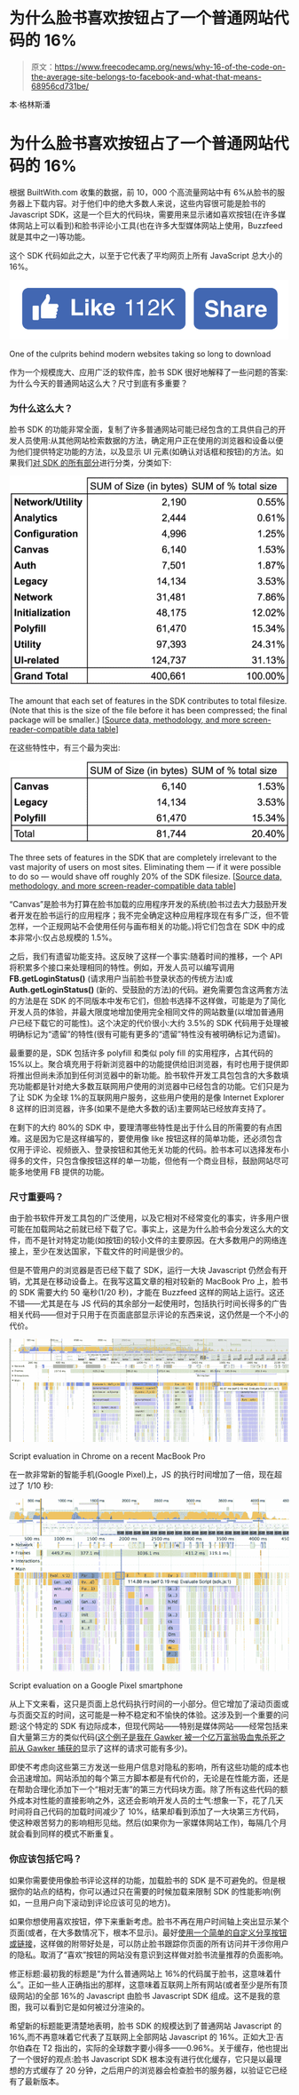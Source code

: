 # 为什么脸书喜欢按钮占了一个普通网站代码的 16%

> 原文：<https://www.freecodecamp.org/news/why-16-of-the-code-on-the-average-site-belongs-to-facebook-and-what-that-means-68956cd731be/>

本·格林斯潘

# 为什么脸书喜欢按钮占了一个普通网站代码的 16%

根据 BuiltWith.com 收集的数据，前 10，000 个高流量网站中有 6%从脸书的服务器上下载内容。对于他们中的绝大多数人来说，这些内容很可能是脸书的 Javascript SDK，这是一个巨大的代码块，需要用来显示诸如喜欢按钮(在许多媒体网站上可以看到)和脸书评论小工具(也在许多大型媒体网站上使用，Buzzfeed 就是其中之一)等功能。

这个 SDK 代码如此之大，以至于它代表了平均网页上所有 JavaScript 总大小的 16%。

![XTrx22wjKCYtC7DVJChFX-yLoMBdiQgGkIwa](img/352e84e1f2c71613c737cdea03c8719e.png)

One of the culprits behind modern websites taking so long to download

作为一个规模庞大、应用广泛的软件库，脸书 SDK 很好地解释了一些问题的答案:为什么今天的普通网站这么大？尺寸到底有多重要？

### 为什么这么大？

脸书 SDK 的功能非常全面，复制了许多普通网站可能已经包含的工具供自己的开发人员使用:从其他网站检索数据的方法，确定用户正在使用的浏览器和设备以便为他们提供特定功能的方法，以及显示 UI 元素(如确认对话框和按钮)的方法。如果我们[对 SDK 的所有部分](https://docs.google.com/spreadsheets/d/1vdRzi-wlYNQOoAt4bGOseDMt7vgmpv9BoSfy4yM1SYY/edit?usp=sharing)进行分类，分类如下:

![fmjSpUO8iwQb-e-p6xHljRv5VM8Kce6m6gwT](img/a1956f2dffaf5203789cf5e8a07b8e97.png)

The amount that each set of features in the SDK contributes to total filesize. (Note that this is the size of the file before it has been compressed; the final package will be smaller.) [[Source data, methodology, and more screen-reader-compatible data table](https://docs.google.com/spreadsheets/d/1vdRzi-wlYNQOoAt4bGOseDMt7vgmpv9BoSfy4yM1SYY/edit#gid=873242422)]

在这些特性中，有三个最为突出:

![ZxophdegZjOmW0hweYCPJniEBJ4dmHj8fZuL](img/fd1586b2b0866eb7037bd0c4669b8370.png)

The three sets of features in the SDK that are completely irrelevant to the vast majority of users on most sites. Eliminating them — if it were possible to do so — would shave off roughly 20% of the SDK filesize. [[Source data, methodology, and more screen-reader-compatible data table](https://docs.google.com/spreadsheets/d/1vdRzi-wlYNQOoAt4bGOseDMt7vgmpv9BoSfy4yM1SYY/edit#gid=873242422)]

“Canvas”是脸书为打算在脸书加载的应用程序开发的系统(脸书过去大力鼓励开发者开发在脸书运行的应用程序；我不完全确定这种应用程序现在有多广泛，但不管怎样，一个正规网站不会使用任何与画布相关的功能。)将它们包含在 SDK 中的成本非常小:仅占总规模的 1.5%。

之后，我们有遗留功能支持。这反映了这样一个事实:随着时间的推移，一个 API 将积累多个接口来处理相同的特性。例如，开发人员可以编写调用 **FB.getLoginStatus()** (请求用户当前脸书登录状态的传统方法)或 **Auth.getLoginStatus()** (新的、受鼓励的方法)的代码。避免需要包含这两套方法的方法是在 SDK 的不同版本中发布它们，但脸书选择不这样做，可能是为了简化开发人员的体验，并最大限度地增加使用完全相同文件的网站数量(以增加普通用户已经下载它的可能性)。这个决定的代价很小:大约 3.5%的 SDK 代码用于处理被明确标记为“遗留”的特性(很有可能有更多的“遗留”特性没有被明确标记为遗留)。

最重要的是，SDK 包括许多 polyfill 和类似 poly fill 的实用程序，占其代码的 15%以上。聚合填充用于将新浏览器中的功能提供给旧浏览器，有时也用于提供即将推出但尚未添加到任何浏览器中的新功能。脸书软件开发工具包包含的大多数填充功能都是针对绝大多数互联网用户使用的浏览器中已经包含的功能。它们只是为了让 SDK 为全球 1%的互联网用户服务，这些用户使用的是像 Internet Explorer 8 这样的旧浏览器，许多(如果不是绝大多数的话)主要网站已经放弃支持了。

在剩下的大约 80%的 SDK 中，要理清哪些特性是出于什么目的所需要的有点困难。这是因为它是这样编写的，要使用像 like 按钮这样的简单功能，还必须包含仅用于评论、视频嵌入、登录按钮和其他无关功能的代码。脸书本可以选择发布小得多的文件，只包含像按钮这样的单一功能，但他有一个商业目标，鼓励网站尽可能多地使用 FB 提供的功能。

### 尺寸重要吗？

由于脸书软件开发工具包的广泛使用，以及它相对不经常变化的事实，许多用户很可能在加载网站之前就已经下载了它。事实上，这是为什么脸书会分发这么大的文件，而不是针对特定功能(如按钮)的较小文件的主要原因。在大多数用户的网络连接上，至少在发达国家，下载文件的时间是很少的。

但是不管用户的浏览器是否已经下载了 SDK，运行一大块 Javascript 仍然会有开销，尤其是在移动设备上。在我写这篇文章的相对较新的 MacBook Pro 上，脸书的 SDK 需要大约 50 毫秒(1/20 秒)，才能在 Buzzfeed 这样的网站上运行。这还不错——尤其是在与 JS 代码的其余部分一起使用时，包括执行时间长得多的广告相关代码——但对于只用于在页面底部显示评论的东西来说，这仍然是一个不小的代价。

![NKYO49MdQzV4gQmTtpw3llLD1za7M61faSFy](img/c68cd148e362f5bb937613bcacb02042.png)

Script evaluation in Chrome on a recent MacBook Pro

在一款非常新的智能手机(Google Pixel)上，JS 的执行时间增加了一倍，现在超过了 1/10 秒:

![7AiXlQH2A-fsvhsNZP8M1R2mSqAqekWUyg5D](img/052bab1d0d8bda05ce56b3b907ffa36c.png)

Script evaluation on a Google Pixel smartphone

从上下文来看，这只是页面上总代码执行时间的一小部分。但它增加了滚动页面或与页面交互的时间，这可能是一种不稳定和不愉快的体验。这涉及到一个重要的问题:这个特定的 SDK 有边际成本，但现代网站——特别是媒体网站——经常包括来自大量第三方的类似代码([这个例子是我在 Gawker 被一个亿万富翁吸血鬼杀死之前从 Gawker 捕获的](http://ben.regenspan.com/your-script-loader-is-killing-you/#/4/4)显示了这样的请求可能有多少)。

即使不考虑向这些第三方发送一些用户信息对隐私的影响，所有这些功能的成本也会迅速增加。网站添加的每个第三方脚本都是有代价的，无论是在性能方面，还是在帮助合理化添加下一个“相对无害”的第三方代码块方面。除了所有这些代码的额外成本对性能的直接影响之外，这还会影响开发人员的士气:想象一下，花了几天时间将自己代码的加载时间减少了 10%，结果却看到添加了一大块第三方代码，使这种艰苦努力的影响相形见绌。然后(如果你为一家媒体网站工作)，每隔几个月就会看到同样的模式不断重复。

### 你应该包括它吗？

如果你需要使用像脸书评论这样的功能，加载脸书的 SDK 是不可避免的。但是根据你的站点的结构，你可以通过只在需要的时候加载来限制 SDK 的性能影响(例如，一旦用户向下滚动到评论应该可见的地方)。

如果你想使用喜欢按钮，停下来重新考虑。脸书不再在用户时间轴上突出显示某个页面(或者，在大多数情况下，根本不显示)。最好[使用一个简单的自定义分享按钮或链接](https://jonsuh.com/blog/social-share-links/#use-share-urls)，这样做的附带好处是，可以防止脸书跟踪你页面的所有访问并干涉你用户的隐私。取消了“喜欢”按钮的网站没有意识到这样做对脸书流量推荐的负面影响。

修正标题:最初我的标题是“为什么普通网站上 16%的代码属于脸书，这意味着什么”。正如一些人正确指出的那样，这意味着互联网上所有网站(或者至少是所有顶级网站)的全部 16%的 Javascript 由脸书 Javascript SDK 组成。这不是我的意图，我可以看到它是如何被过分渲染的。

希望新的标题能更清楚地表明，脸书 SDK 的规模达到了普通网站 Javascript 的 16%,而不再意味着它代表了互联网上全部网站 Javascript 的 16%。正如大卫·吉尔伯森在 T2 指出的，实际的全球数字要小得多——0.96%。关于缓存，他也提出了一个很好的观点:脸书 Javascript SDK 根本没有进行优化缓存，它只是以最理想的方式缓存了 20 分钟，之后用户的浏览器会检查脸书的服务器，以验证它已经有了最新版本。